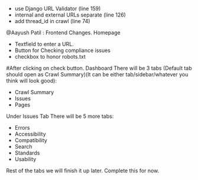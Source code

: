 

- use Django URL Validator (line 159)
- internal and external URLs separate (line 126)
- add thread_id in crawl (line 74)



@Aayush Patil : Frontend Changes.
Homepage
- Textfield to enter a URL.
- Button for Checking compliance issues
- checkbox to honor robots.txt

#After clicking on check button.
Dashboard
There will be 3 tabs (Default tab should open as Crawl Summary)(It can be either tab/sidebar/whatever you think will look good):
- Crawl Summary
- Issues
- Pages

Under Issues Tab
There will be 5 more tabs:
- Errors
- Accessibility
- Compatibility
- Search
- Standards
- Usability

Rest of the tabs we will finish it up later. Complete this for now.

